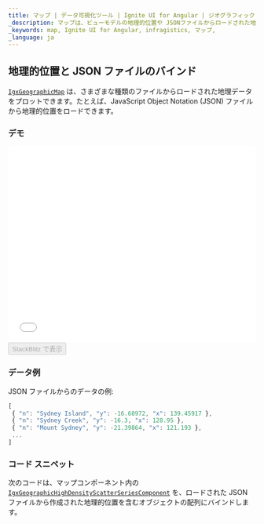 ```yaml
---
title: マップ | データ可視化ツール | Ignite UI for Angular | ジオグラフィック JSON データ | Infragistics
_description: マップは、ビューモデルの地理的位置や JSONファイルからロードされた地理的位置を含むデータを表示できます。詳細については、デモ、依存関係、使用方法、およびツールバーを参照してください。
_keywords: map, Ignite UI for Angular, infragistics, マップ,
_language: ja
---
```


## 地理的位置と JSON ファイルのバインド

[`IgxGeographicMap`](/components/map_binding_geographic_json_files.html) は、さまざまな種類のファイルからロードされた地理データをプロットできます。たとえば、JavaScript Object Notation (JSON) ファイルから地理的位置をロードできます。

### デモ

<div class="sample-container loading" style="height: 400px">
    <iframe id="geo-map-binding-data-json-points-iframe" src='{environment:demosBaseUrl}/maps/geo-map-binding-data-json-points' width="100%" height="100%" seamless frameBorder="0" onload="onXPlatSampleIframeContentLoaded(this);"></iframe>
</div>
<div>
    <button data-localize="stackblitz" disabled class="stackblitz-btn"   data-iframe-id="geo-map-binding-data-json-points-iframe" data-demos-base-url="{environment:demosBaseUrl}">StackBlitz で表示
    </button>
</div>

<div class="divider--half"></div>

### データ例

JSON ファイルからのデータの例:

```ts
[
 { "n": "Sydney Island", "y": -16.68972, "x": 139.45917 },
 { "n": "Sydney Creek", "y": -16.3, "x": 128.95 },
 { "n": "Mount Sydney", "y": -21.39864, "x": 121.193 },
 ...
]
```

### コード スニペット

次のコードは、マップコンポーネント内の [`IgxGeographicHighDensityScatterSeriesComponent`](/components/map_binding_geographic_json_files.html) を、ロードされた JSON ファイルから作成された地理的位置を含むオブジェクトの配列にバインドします。
